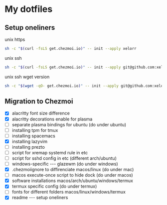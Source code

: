 # My dotfiles

## Setup oneliners

unix https
```bash
sh -c "$(curl -fsLS get.chezmoi.io)" -- init --apply xelorr
```

unix ssh
```bash
sh -c "$(curl -fsLS get.chezmoi.io)" -- init --apply git@github.com:xelorr/dotfiles.git
```

unix ssh wget version
```bash
sh -c "$(wget -qO- get.chezmoi.io)" -- init --apply git@github.com:xelorr/dotfiles.git
```

## Migration to Chezmoi

- [x] alacritty font size difference
- [x] alacritty decorations enable for plasma
- [ ] separate plasma bindings for ubuntu (do under ubuntu)
- [ ] installing tpm for tmux
- [ ] installing spacemacs
- [x] installing lazyvim
- [ ] installing prezto
- [ ] script for xremap systemd rule in etc
- [ ] script for sshd config in etc (different arch/ubuntu)
- [ ] windows-specific --- glazewm (do under windows)
- [x] .chezmoiignore to diffirenciate macos/linux (do under mac)
- [ ] macos execute-once script to hide dock (do under macos)
- [x] software installations macos/arch/ubuntu/windows/termux
- [x] termux specific config (do under termux)
- [ ] fonts for different folders macos/linux/windows/termux
- [x] readme --- setup oneliners
